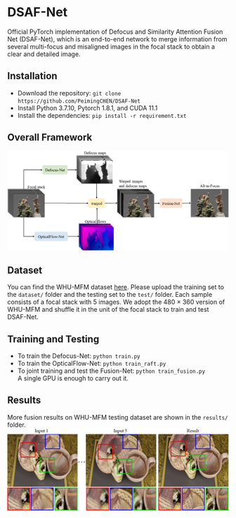 # DSAF-Net
Official PyTorch implementation of Defocus and Similarity Attention Fusion Net (DSAF-Net), which is an end-to-end network to merge information from several multi-focus and misaligned images in the focal stack to obtain a clear and detailed image.
## Installation
* Download the repository: `git clone https://github.com/PeimingCHEN/DSAF-Net`<br>
* Install Python 3.7.10, Pytorch 1.8.1, and CUDA 11.1
* Install the dependencies: `pip install -r requirement.txt`<br>
## Overall Framework
<img src="https://github.com/PeimingCHEN/DSAF-Net/blob/main/models/Overall%20Framework.png" width="802"/><br/>
## Dataset
You can find the WHU-MFM dataset [here](https://github.com/PeimingCHEN/WHU-MFM-Dataset). Please upload the training set to the `dataset/` folder and the testing set to the `test/` folder. Each sample consists of a focal stack with 5 images. We adopt the 480 × 360 version of WHU-MFM and shuffle it in the unit of the focal stack to train and test DSAF-Net.
## Training and Testing
* To train the Defocus-Net: `python train.py`<br>
* To train the OpticalFlow-Net: `python train_raft.py`<br>
* To joint training and test the Fusion-Net: `python train_fusion.py`<br>
A single GPU is enough to carry out it. <br>
## Results
More fusion results on WHU-MFM testing dataset are shown in the `results/` folder.<br>
<img src="https://github.com/PeimingCHEN/DSAF-Net/blob/main/results/result.png"/><br/>
